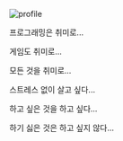 ![profile](https://github.com/rex2864/CFPages/assets/59280845/badc820b-951e-48dc-92df-cfe71ed61e86)

프로그래밍은 취미로...

게임도 취미로...

모든 것을 취미로...

스트레스 없이 살고 싶다...

하고 싶은 것을 하고 싶다...

하기 싫은 것은 하고 싶지 않다...
